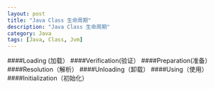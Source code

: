 ```yaml
---
layout: post  
title: "Java Class 生命周期"  
description: "Java Class 生命周期"  
category: Java
tags: [Java, Class, Jvm]
---
```



####Loading (加载）
####Verification(验证）
####Preparation(准备）
####Resolution（解析）
####Unloading（卸载）
####Using（使用）
####Initialization（初始化）



